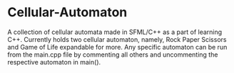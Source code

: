 # Cellular-Automaton
A collection of cellular automata made in SFML/C++ as a part of learning C++.
Currently holds two cellular automaton, namely, Rock Paper Scissors and Game of Life expandable for more.
Any specific automaton can be run from the main.cpp file by commenting all others and uncommenting the respective automaton in main().
